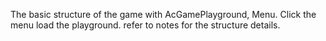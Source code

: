 The basic structure of the game with AcGamePlayground, Menu. Click the menu load the playground. refer to notes for the structure details. 
